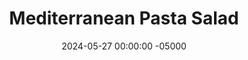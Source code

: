 ---
layout: post
title:  "Mediterranean Pasta Salad"
date:   2024-05-27 00:00:00 -05000
categories: 
- Recipes
- Meatless
permalink: /recipes/mediterranean-pasta-salad
image: /assets/Food/Meatless/Pasta Salad/pasta-salad-cover.jpg
ing: pastasalad-ing
facts: pastasalad-facts
section1: Pasta Salad
start2: Apple cider vinegar by BRAGG
section2: Dressing
start3: 
section3: 
start4: 
section4: 
Prep: 20
Rest: 
Cook: 20
Source1:  https://www.loveandlemons.com/pasta-salad/#wprm-recipe-container-43201
Source2: 
whisk: https://s.samsungfood.com/rsPQ7
tags: 
- pasta
- chickpea pasta
- banza
- mediterranean
- oil and vinegar
- oil & vinegar
- extra virgin olive oil
- olive oil
- chickpeas
- garbanzo beans
- roasted red peppers
- bell peppers
- peppers
- tomatoes
- grape tomatoes
- cherry tomatoes
- cucumber
- english cucumber
- feta cheese
- crumbled feta
- pine nuts
- spinach
- arugula
- ACV
- apple cider vinegar
- balsamic vinegar
- dijon mustard
- mustard
- garlic
- basil
- thyme
- oregano
- onion
- lemon pepper
- red pepper flakes
Description: Pasta salad is a classic summer BBQ dish, but is normally mayo based, which I'm not a fan of. This has an oil and vinegar dressing that isn't too fatty but full of flavor. The salad ingredients are a great Mediterranean combination of chickpeas, roasted red pepper, pine nuts, and feta cheese. Any other nuts would work besides pine, and arugula can be used in place of spinach. For a protein source, mix in some shredded chicken!
Instructions: 
- Start with the peppers first, since they'll take the longest.  Preheat your oven to 400F, and line a cookie sheet with parchment paper.  Cut the peppers into long thin strips, and add to the sheet.  Drizzle with oil and add a pinch of salt.  Roast for 20-30 minutes, or until soft and lightly charred.  Alternatively, you can use a (drained and rinsed) jar of roasted red peppers<br><br>

- Meanwhile, prepare your pasta according to instructions.  Drain and rinse, and shock with cold water to stop cooking.  Optionally, drizzle with just a few drops of EVOO to prevent sticking<br><br>

- As the peppers roast and the pasta boils, prepare the rest of the vegetables.  Drain and rinse your can of chickpeas, and add to a large bowl.  Cut up your tomatoes (small dice), cucumber (thin quarters), and spinach/arugula (rough chop).  1 pint of halved cherry tomatoes would work as well.  Crumble in the feta cheese<br><br>

- In a small dry pan over medium heat, add the pine nuts and lightly toast for about 3 minutes, until fragrant and lightly browned.  Add to the bowl<br><br>

- Finally, in a large glass, prepare the dressing.  Pour in the apple cider vinegar, lemon juice, extra virgin olive oil, balsamic vinegar, Dijon mustard, and minced garlic.  Add in your spices (basil, thyme, oregano, garlic, onion, lemon pepper, and red pepper flakes).  Stir with a spoon<br><br>

- Pour the dressing over your salad, and serve either cold or warm
- <center><img src="/assets/Food/Meatless/Pasta Salad/pasta-salad-6.jpg" alt="" class="instruction-image"></center>
---